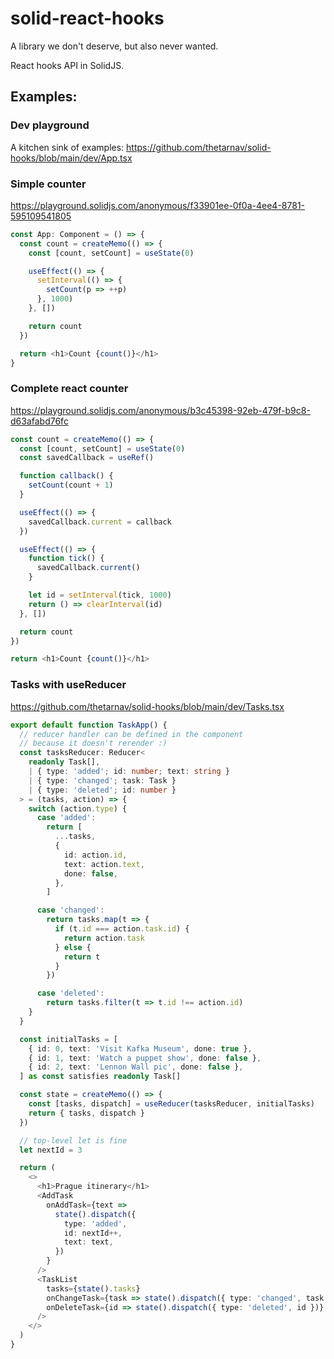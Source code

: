 # solid-react-hooks

A library we don't deserve, but also never wanted.

React hooks API in SolidJS.

## Examples:

### Dev playground

A kitchen sink of examples: https://github.com/thetarnav/solid-hooks/blob/main/dev/App.tsx

### Simple counter

https://playground.solidjs.com/anonymous/f33901ee-0f0a-4ee4-8781-595109541805

```ts
const App: Component = () => {
  const count = createMemo(() => {
    const [count, setCount] = useState(0)

    useEffect(() => {
      setInterval(() => {
        setCount(p => ++p)
      }, 1000)
    }, [])

    return count
  })

  return <h1>Count {count()}</h1>
}
```

### Complete react counter

https://playground.solidjs.com/anonymous/b3c45398-92eb-479f-b9c8-d63afabd76fc

```ts
const count = createMemo(() => {
  const [count, setCount] = useState(0)
  const savedCallback = useRef()

  function callback() {
    setCount(count + 1)
  }

  useEffect(() => {
    savedCallback.current = callback
  })

  useEffect(() => {
    function tick() {
      savedCallback.current()
    }

    let id = setInterval(tick, 1000)
    return () => clearInterval(id)
  }, [])

  return count
})

return <h1>Count {count()}</h1>
```

### Tasks with useReducer

https://github.com/thetarnav/solid-hooks/blob/main/dev/Tasks.tsx

```ts
export default function TaskApp() {
  // reducer handler can be defined in the component
  // because it doesn't rerender :)
  const tasksReducer: Reducer<
    readonly Task[],
    | { type: 'added'; id: number; text: string }
    | { type: 'changed'; task: Task }
    | { type: 'deleted'; id: number }
  > = (tasks, action) => {
    switch (action.type) {
      case 'added':
        return [
          ...tasks,
          {
            id: action.id,
            text: action.text,
            done: false,
          },
        ]

      case 'changed':
        return tasks.map(t => {
          if (t.id === action.task.id) {
            return action.task
          } else {
            return t
          }
        })

      case 'deleted':
        return tasks.filter(t => t.id !== action.id)
    }
  }

  const initialTasks = [
    { id: 0, text: 'Visit Kafka Museum', done: true },
    { id: 1, text: 'Watch a puppet show', done: false },
    { id: 2, text: 'Lennon Wall pic', done: false },
  ] as const satisfies readonly Task[]

  const state = createMemo(() => {
    const [tasks, dispatch] = useReducer(tasksReducer, initialTasks)
    return { tasks, dispatch }
  })

  // top-level let is fine
  let nextId = 3

  return (
    <>
      <h1>Prague itinerary</h1>
      <AddTask
        onAddTask={text =>
          state().dispatch({
            type: 'added',
            id: nextId++,
            text: text,
          })
        }
      />
      <TaskList
        tasks={state().tasks}
        onChangeTask={task => state().dispatch({ type: 'changed', task: task })}
        onDeleteTask={id => state().dispatch({ type: 'deleted', id })}
      />
    </>
  )
}
```
